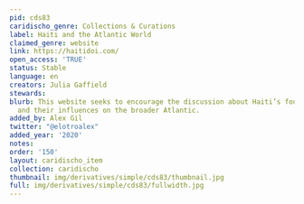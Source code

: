 ```yaml
---
pid: cds83
caridischo_genre: Collections & Curations
label: Haiti and the Atlantic World
claimed_genre: website
link: https://haitidoi.com/
open_access: 'TRUE'
status: Stable
language: en
creators: Julia Gaffield
stewards: 
blurb: This website seeks to encourage the discussion about Haiti’s founding documents
  and their influences on the broader Atlantic.
added_by: Alex Gil
twitter: "@elotroalex"
added_year: '2020'
notes: 
order: '150'
layout: caridischo_item
collection: caridischo
thumbnail: img/derivatives/simple/cds83/thumbnail.jpg
full: img/derivatives/simple/cds83/fullwidth.jpg
---
```

